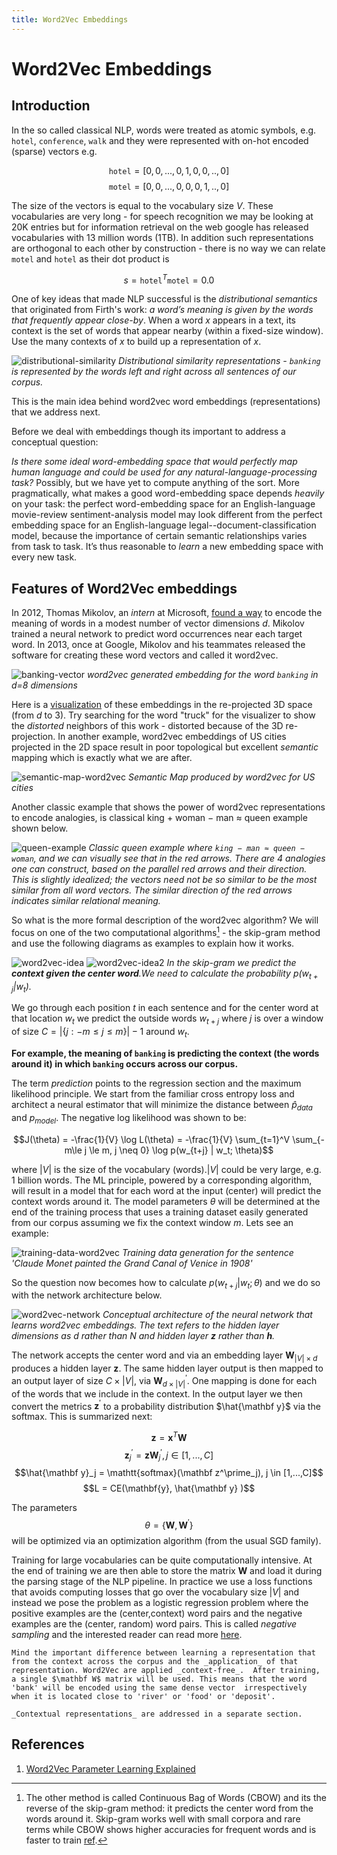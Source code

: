 ```yaml
---
title: Word2Vec Embeddings
---
```


# Word2Vec Embeddings

## Introduction

In the so called classical NLP, words were treated as atomic symbols, e.g. `hotel`, `conference`, `walk` and they were represented with on-hot encoded (sparse) vectors e.g.

$$\mathtt{hotel} = [0,0, ..., 0,1, 0,0,..,0]$$
$$\mathtt{motel} = [0,0, ..., 0,0, 0,1,..,0]$$

The size of the vectors is equal to the vocabulary size $V$. These vocabularies are very long - for speech recognition we may be looking at 20K entries but for information retrieval on the web google has released vocabularies with 13 million words (1TB). In addition such representations are orthogonal to each other by construction - there is no way we can relate `motel` and `hotel` as their dot product is 

$$ s = \mathtt{hotel}^T \mathtt{motel} = 0.0$$

One of key ideas that made NLP successful is the _distributional semantics_ that originated from Firth's work: _a word’s meaning is given by the words that frequently appear close-by_. When a word $x$ appears in a text, its context is the set of words that appear nearby (within a fixed-size window). Use the many contexts of $x$ to build up a representation of $x$. 

![distributional-similarity](images/distributional-similarity.png)
*Distributional similarity representations - `banking` is represented by the words left and right across all sentences of our corpus.*

This is the main idea behind word2vec word embeddings (representations) that we address next. 

Before we deal with embeddings though its important to address a conceptual question:

_Is there some ideal word-embedding space that would perfectly map human language and could be used for any natural-language-processing task?_ Possibly, but we have yet to compute anything of the sort. More pragmatically, what makes a good word-embedding space depends _heavily_ on your task: the perfect word-embedding space for an English-language movie-review sentiment-analysis model may look different from the perfect embedding space for an English-language legal--document-classification model, because the importance of certain semantic relationships varies from task to task. It’s thus reasonable to _learn_ a new embedding space with every new task. 


## Features of Word2Vec embeddings

In 2012, Thomas Mikolov, an _intern_ at Microsoft, [found a way](https://arxiv.org/abs/1310.4546) to encode the meaning of words in a modest number of vector dimensions $d$. Mikolov trained a neural network to predict word occurrences near each target word. In 2013, once at Google, Mikolov and his teammates released the software for creating these word vectors and called it word2vec. 

![banking-vector](images/banking-vector.png)
*word2vec generated embedding for the word `banking` in d=8 dimensions*

Here is a [visualization](http://projector.tensorflow.org/) of these embeddings in the re-projected 3D space (from $d$ to 3). Try searching for the word "truck" for the visualizer to show the _distorted_ neighbors of this work - distorted because of the 3D re-projection. In another example, word2vec embeddings of US cities projected in the 2D space result in poor topological but excellent _semantic_ mapping which is exactly what we are after. 

![semantic-map-word2vec](images/semantic-map-word2vec.png)
*Semantic Map produced by word2vec for US cities*

Another classic example that shows the power of word2vec representations to encode analogies, is  classical king + woman − man ≈ queen example shown below.

![queen-example](images/queen-example.png)
*Classic queen example where `king − man ≈ queen − woman`, and we can visually see that in the red arrows. There are 4 analogies one can construct, based on the parallel red arrows and their direction. This is slightly idealized; the vectors need not be so similar to be the most similar from all word vectors. The similar direction of the red arrows indicates similar relational meaning.*

So what is the more formal description of the word2vec algorithm? We will focus on one of the two computational algorithms[^1] - the skip-gram method and use the following diagrams as examples to explain how it works. 

![word2vec-idea](images/word2vec-idea.png)
![word2vec-idea2](images/word2vec-idea2.png)
_In the skip-gram we predict the **context given the center word**.We need to calculate the probability $p(w_{t+j} | w_t)$._  

We go through each position $t$ in each sentence and for the center word at that location $w_t$ we predict the outside words $w_{t+j}$ where $j$ is over a window of size $C = |\{ j: -m \le j \le m \}|-1$ around $w_t$.  

**For example, the meaning of `banking` is predicting the context (the words around it) in which `banking` occurs across our corpus.**  

The term _prediction_ points to the regression section and the maximum likelihood principle.  We start from the familiar cross entropy loss and architect a neural estimator that will minimize the distance between $\hat p_{data}$ and $p_{model}$.  The negative log likelihood was shown to be:

$$J(\theta) = -\frac{1}{V} \log L(\theta) = -\frac{1}{V} \sum_{t=1}^V \sum_{-m\le j \le m, j \neq 0} \log p(w_{t+j} | w_t; \theta)$$

where $|V|$ is the size of the vocabulary (words).$|V|$ could be very large, e.g. 1 billion words. The ML principle, powered by a corresponding algorithm, will result in a model that for each word at the input (center) will predict the context words around it.  The model parameters $\theta$ will be determined at the end of the training process that uses a training dataset easily generated from our corpus assuming we fix the context window $m$. Lets see an example:

![training-data-word2vec](images/training-data-word2vec.png)
*Training data generation for the sentence 'Claude Monet painted the Grand Canal of Venice in 1908'*


<!-- The parameters $\theta$ are just the vector representations of each word in the training dataset.  -->

So the question now becomes how to calculate $p(w_{t+j} | w_t; \theta)$ and we do so with the network architecture below. 

![word2vec-network](images/word2vec-network.png)
*Conceptual architecture of the neural network that learns word2vec embeddings. The text refers to the hidden layer dimensions as $d$ rather than $N$ and hidden layer $\mathbf z$ rather than $\mathbf h$.*

The network accepts the center word and via an embedding layer $\mathbf W_{|V| \times d}$ produces a hidden layer $\mathbf z$. The same hidden layer output is then mapped to an output layer of size $C \times |V|$, via $\mathbf W^\prime_{d \times |V|}$. One mapping is done for each of the words that we include in the context. In the output layer we then convert the metrics $\mathbf z^\prime$ to a probability distribution $\hat{\mathbf y}$ via the softmax. This is summarized next:

$$\mathbf z = \mathbf x^T \mathbf W$$
$$\mathbf z^\prime_j = \mathbf z \mathbf W^\prime_j,  j \in [1,...,C]$$
$$\hat{\mathbf y}_j = \mathtt{softmax}(\mathbf z^\prime_j), j \in [1,...,C]$$
$$L = CE(\mathbf{y}, \hat{\mathbf y} )$$

The parameters $$ \theta = \{\mathbf W, \mathbf W^{\prime} \} $$ will be optimized via an optimization algorithm (from the usual SGD family).

Training for large vocabularies can be quite computationally intensive.  At the end of training we are then able to store the matrix $\mathbf W$ and load it during the parsing stage of the NLP pipeline.  In practice we use a loss functions that avoids computing losses that go over the vocabulary size $|V|$ and instead we pose the problem as a logistic regression problem where the positive examples are the (center,context) word pairs and the negative examples are the (center, random) word pairs. This is called _negative sampling_ and the interested reader can read more [here](https://web.stanford.edu/class/cs224n/readings/cs224n-2019-notes01-wordvecs1.pdf). 

<!-- For a more hands on treatment on word2vec see the blog posts by Chris McCormick [cite](http://mccormickml.com/2016/04/19/word2vec-tutorial-the-skip-gram-model/). -->

```{warning}
Mind the important difference between learning a representation that from the context across the corpus and the _application_ of that representation. Word2Vec are applied _context-free_.  After training, a single $\mathbf W$ matrix will be used. This means that the word 'bank' will be encoded using the same dense vector  irrespectively when it is located close to 'river' or 'food' or 'deposit'. 

_Contextual representations_ are addressed in a separate section. 

```

## References

1. [Word2Vec Parameter Learning Explained](https://arxiv.org/abs/1411.2738)



[^1]: The other method is called Continuous Bag of Words (CBOW) and its the reverse of the skip-gram method: it predicts the center word from the words around it. Skip-gram works well with small corpora and rare terms while CBOW shows higher accuracies for frequent words and is faster to train [ref](https://www.manning.com/books/natural-language-processing-in-action). 


